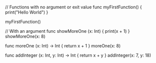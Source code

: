 
// Functions with no argument or exit value
func myFirstFunction() {
    print("Hello World")
}

myFirstFunction()

// With an argument
func showMoreOne (x: Int) {
    print(x + 1)
}
showMoreOne(x: 8)

func moreOne (x: Int) -> Int {
    return x + 1
}
moreOne(x: 8)

func addInteger (x: Int, y: Int) -> Int {
    return x + y
}
addInteger(x: 7, y: 18)
